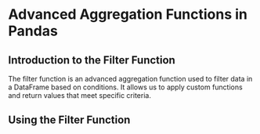# Advanced Aggregation Functions in Pandas

## Introduction to the Filter Function

The filter function is an advanced aggregation function used to filter data in a DataFrame based on conditions. It allows us to apply custom functions and return values that meet specific criteria.

## Using the Filter Function
